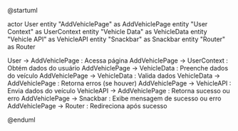 @startuml

actor User
entity "AddVehiclePage" as AddVehiclePage
entity "User Context" as UserContext
entity "Vehicle Data" as VehicleData
entity "Vehicle API" as VehicleAPI
entity "Snackbar" as Snackbar
entity "Router" as Router

User -> AddVehiclePage : Acessa página
AddVehiclePage -> UserContext : Obtém dados do usuário
AddVehiclePage -> VehicleData : Preenche dados do veículo
AddVehiclePage -> VehicleData : Valida dados
VehicleData -> AddVehiclePage : Retorna erros (se houver)
AddVehiclePage -> VehicleAPI : Envia dados do veículo
VehicleAPI -> AddVehiclePage : Retorna sucesso ou erro
AddVehiclePage -> Snackbar : Exibe mensagem de sucesso ou erro
AddVehiclePage -> Router : Redireciona após sucesso

@enduml
